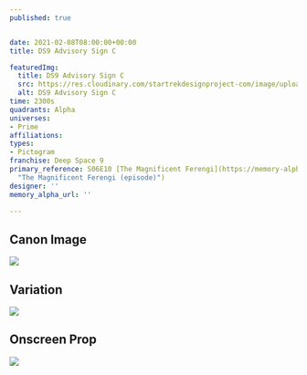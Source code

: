 ```yaml
---
published: true


date: 2021-02-08T08:00:00+00:00
title: DS9 Advisory Sign C

featuredImg:
  title: DS9 Advisory Sign C
  src: https://res.cloudinary.com/startrekdesignproject-com/image/upload/v1612821133/DS9AdvisorySignC.png
  alt: DS9 Advisory Sign C
time: 2300s
quadrants: Alpha
universes:
- Prime
affiliations:
types:
- Pictogram
franchise: Deep Space 9
primary_reference: S06E10 [The Magnificent Ferengi](https://memory-alpha.fandom.com/wiki/The_Magnificent_Ferengi_(episode)
  "The Magnificent Ferengi (episode)")
designer: ''
memory_alpha_url: ''

---
```

## Canon Image

![](https://res.cloudinary.com/startrekdesignproject-com/image/upload/v1612821132/DS9AdvisoryCDS9-6x10-Unknown-Cargo.jpg)

## Variation

![](https://res.cloudinary.com/startrekdesignproject-com/image/upload/v1612821133/DS9AdvisorySignC-DS9-TheSeige_Variation.jpg)

## Onscreen Prop

![](https://res.cloudinary.com/startrekdesignproject-com/image/upload/v1612821133/DS9AdvisoryC_Prop.jpg)